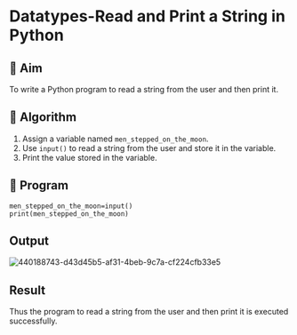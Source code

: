 # Datatypes-Read and Print a String in Python

## 🎯 Aim
To write a Python program to read a string from the user and then print it.

## 🧠 Algorithm
1. Assign a variable named `men_stepped_on_the_moon`.
2. Use `input()` to read a string from the user and store it in the variable.
3. Print the value stored in the variable.

## 🧾 Program
```
men_stepped_on_the_moon=input()
print(men_stepped_on_the_moon)
```
## Output
![440188743-d43d45b5-af31-4beb-9c7a-cf224cfb33e5](https://github.com/user-attachments/assets/108dfb46-63d8-4630-8b63-5f9c48a5865a)

## Result
Thus the program to read a string from the user and then print it is executed successfully.
